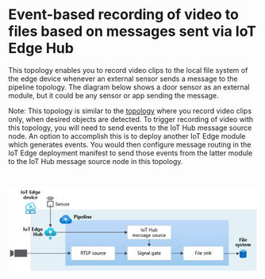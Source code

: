 # Event-based recording of video to files based on messages sent via IoT Edge Hub

This topology enables you to record video clips to the local file system of the edge device whenever an external sensor sends a message to the pipeline topology. The diagram below shows a door sensor as an external module, but it could be any sensor or app sending the message.  

Note: This topology is similar to the [topology](../evr-hubMessage-video-sink/topology.json) where you record video clips only, when desired objects are detected. To trigger recording of video with this topology, you will need to send events to the IoT Hub message source node. An option to accomplish this is to deploy another IoT Edge module which generates events. You would then configure message routing in the IoT Edge deployment manifest to send those events from the latter module to the IoT Hub message source node in this topology.

<br>
<p align="center">
  <img src="./topology.png" title="Event-based recording of video to files based on messages sent via IoT Edge Hub"/>
</p>
<br>
